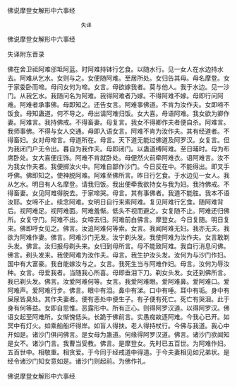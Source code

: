   佛说摩登女解形中六事经  

                        　　失译  

佛说摩登女解形中六事经  

失译附东晋录  

佛在舍卫祗阿难邠坻阿蓝。时阿难持钵行乞食。以随水行。见一女人在水边持水去。阿难从乞水。女则与之。女便随阿难。至居所处。女归告其母。母名摩登。女于家委卧而啼。母问女何为啼。女言。母欲嫁我者。莫与他人。我于水边。见一沙门。从我乞水。我随问名为阿难。我得阿难者乃嫁。不得阿难不嫁。母即行问阿难。阿难者承事佛。母即知之。还告女言。阿难事佛道。不肯为汝作夫。女即啼不饭食。母知蛊道。何不导之。母出请阿难归饭。女大喜。母语阿难。我女欲为卿作妻。阿难言。我持佛戒。不得畜妻。母复言。我女不得卿作夫者便自杀。阿难言。我师事佛。不得与女人交通。母即入语女言。阿难不肯为汝作夫。其有经道者。不得畜妇。女对母啼言。母道所在。母言。天下道无能过佛道及阿罗汉。女复言。但为我闭门户无令出。暮自为我作夫。母即闭门。以蛊道缚阿难。至日晡时。母为布席卧处。女大喜便庄饰。阿难不肯就卧处。母便然火前牵阿难衣。语阿难言。汝不为我女作夫者。我便掷汝火中。阿难自鄙作沙门。今日反在中。不能得出。即叉手呼佛。佛即知之。使神脱阿难。阿难至佛所言。昨日行乞食。于水边见一女人。我从乞水。明日有人名摩登。请我归饭。我出便牵我欲持女与我为妇。我持佛戒。不得畜妻。女见阿难得脱去。于家啼哭。母言。其有事佛者。我道不能胜。我本不语汝耶。女啼不止。续念阿难。女明日自行来索阿难。复见阿难行乞食。随阿难背后。视阿难足。视阿难面。阿难羞惭。低头不视而避之。女复随不止。阿难还归佛所。女复守门。阿难不出。女啼去归。阿难前白佛言。摩登女。今日复随。明日复来。佛即呼女见之。佛言。汝追阿难何等索。女言。我闻阿难无妇。我亦无夫。我欲为阿难作妻。佛言。阿难沙门无发。汝宁剃头发。我使阿难为汝作夫。女言敢剃头发。佛言。汝归报母剃头来。女归到母所言。母不能致阿难。我自行消息问佛。佛言。剃头发来。我使阿难为汝作夫。母言。我生护汝头发。汝何为与沙门作妇。国中有大富豪。我自能嫁汝与之。女言。我死生当与阿难作妇。母言。汝何为辱汝种。女言。母爱我者。当随我心所喜。母即垂泪下刀。剃女头发。女还到佛所言。我已剃头发。佛言。汝爱阿难何等。女言。我爱阿难眼。爱阿难鼻。爱阿难口。爱阿难声。爱阿难行步。佛言。眼中有泪。鼻中有涕。口中有唾。耳中有垢。身中有屎尿皆臭处。其作夫妻者。便有恶处中便生子。有子便有死亡。死亡有哭泪。此于身有何等益。女即自思惟。恶露形中。所有正心。则得阿罗汉道。以得阿罗汉。佛语女起至阿难所。女惭愧低头。长跪于佛前言。实愚痴故逐阿难。今我心已开。如冥中有灯火。如乘船船坏得岸。如盲人得扶。老人得持杖行。今佛与我道。我心中开如是。诸沙门俱问佛言。是女母为蛊道。何缘得阿罗汉道。佛言。诸沙门欲闻知是女不。诸沙门言。我曹当受教。佛言。是摩登女。先时已五百世。为阿难作妇。五百世中。相敬重。相贪爱。于今同于经戒道中得道。于今夫妻相见如兄弟状。是经令诸沙门知女意如是。诸沙门则起前。为佛作礼。  

佛说摩登女解形中六事经  
